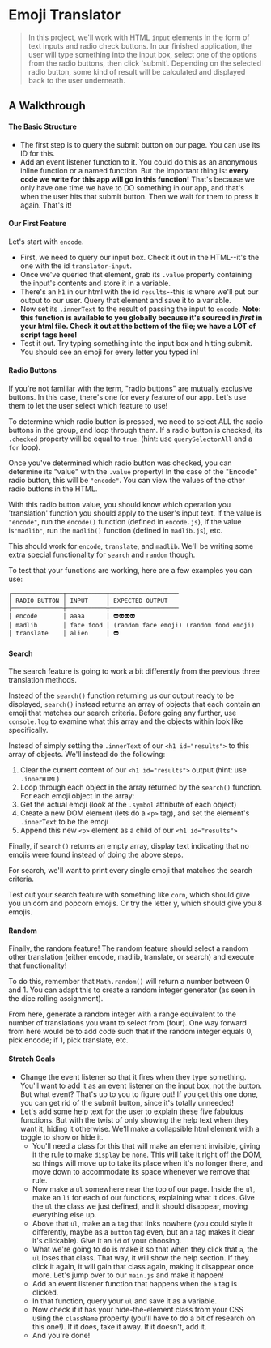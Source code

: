 # Emoji Translator

> In this project, we'll work with HTML `input` elements in the form of text inputs and radio check buttons. In our finished application, the user will type something into the input box, select one of the options from the radio buttons, then click 'submit'. Depending on the selected radio button, some kind of result will be calculated and displayed back to the user underneath.

## A Walkthrough

#### The Basic Structure

* The first step is to query the submit button on our page. You can use its ID for this.
* Add an event listener function to it. You could do this as an anonymous inline function or a named function. But the important thing is: **every code we write for this app will go in this function!** That's because we only have one time we have to DO something in our app, and that's when the user hits that submit button. Then we wait for them to press it again. That's it!

#### Our First Feature

Let's start with `encode`.

* First, we need to query our input box. Check it out in the HTML--it's the one with the id `translator-input`.
* Once we've queried that element, grab its `.value` property containing the input's contents and store it in a variable.
* There's an `h1` in our html with the id `results`--this is where we'll put our output to our user. Query that element and save it to a variable.
* Now set its `.innerText` to the result of passing the input to `encode`. **Note: this function is available to you globally because it's sourced in _first_ in your html file. Check it out at the bottom of the file; we have a LOT of script tags here!**
* Test it out. Try typing something into the input box and hitting submit. You should see an emoji for every letter you typed in!

#### Radio Buttons

If you're not familiar with the term, "radio buttons" are mutually exclusive buttons. In this case, there's one for every feature of our app. Let's use them to let the user select which feature to use!

To determine which radio button is pressed, we need to select ALL the radio buttons
in the group, and loop through them. If a radio button is checked, its `.checked`
property will be equal to `true`. (hint: use `querySelectorAll` and a `for` loop).

Once you've determined which radio button was checked, you can determine its "value" with the `.value` property! In the case of the "Encode" radio button,
this will be `"encode"`. You can view the values of the other radio buttons in
the HTML.

With this radio button value, you should know which operation you 'translation'
function you should apply to the user's input text. If the value is `"encode"`,
run the `encode()` function (defined in `encode.js`), if the value is`"madlib"`,
run the `madlib()` function (defined in `madlib.js`), etc.

This should work for `encode`, `translate`, and `madlib`. We'll be writing some extra special functionality for `search` and `random` though.

To test that your functions are working, here are a few examples you can use:

```
┌──────────────┬───────────┬───────────────────
│ RADIO BUTTON │ INPUT     │ EXPECTED OUTPUT
├──────────────┼───────────┼───────────────────
│ encode       │ aaaa      │ 👽👽👽👽
│ madlib       │ face food │ (random face emoji) (random food emoji)
│ translate    │ alien     │ 👽

```

#### Search

The search feature is going to work a bit differently from the previous three
translation methods.

Instead of the `search()` function returning us our output ready to be displayed,
`search()` instead returns an array of objects that each contain an emoji that
matches our search criteria. Before going any further, use `console.log` to examine what this array and the objects within look like specifically.

Instead of simply setting the `.innerText` of our `<h1 id="results">` to this array
of objects. We'll instead do the following:

1. Clear the current content of our `<h1 id="results">` output (hint: use `.innerHTML`)
1. Loop through each object in the array returned by the `search()` function. For each emoji object in the array:
  1. Get the actual emoji (look at the `.symbol` attribute of each object)
  1. Create a new DOM element (lets do a `<p>` tag), and set the element's `.innerText` to be the emoji
  1. Append this new `<p>` element as a child of our `<h1 id="results">` 

Finally, if `search()` returns an empty array, display text indicating that no
emojis were found instead of doing the above steps.


For search, we'll want to print every single emoji that matches the search criteria.

Test out your search feature with something like `corn`, which should give you unicorn and popcorn emojis. Or try the letter y, which should give you 8 emojis.

#### Random

Finally, the random feature! The random feature should select a random other
translation (either encode, madlib, translate, or search) and execute that
functionality!

To do this, remember that `Math.random()` will return a number between 0 and 1. You can adapt this to create a random integer generator (as seen in the dice rolling assignment).

From here, generate a random integer with a range equivalent to the number of translations you want to select from (four). One way forward from here would be to add code such that if the random integer equals 0, pick encode; if 1, pick translate, etc.

#### Stretch Goals

* Change the event listener so that it fires when they type something. You'll want to add it as an event listener on the input box, not the button. But what event? That's up to you to figure out! If you get this one done, you can get rid of the submit button, since it's totally unneeded!
* Let's add some help text for the user to explain these five fabulous functions. But with the twist of only showing the help text when they want it, hiding it otherwise. We'll make a collapsible html element with a toggle to show or hide it.
    * You'll need a class for this that will make an element invisible, giving it the rule to make `display` be `none`. This will take it right off the DOM, so things will move up to take its place when it's no longer there, and move down to accommodate its space whenever we remove that rule.
    * Now make a `ul` somewhere near the top of our page. Inside the `ul`, make an `li` for each of our functions, explaining what it does. Give the `ul` the class we just defined, and it should disappear, moving everything else up.
    * Above that `ul`, make an `a` tag that links nowhere (you could style it differently, maybe as a `button` tag even, but an `a` tag makes it clear it's clickable). Give it an `id` of your choosing.
    * What we're going to do is make it so that when they click that `a`, the `ul` loses that class. That way, it will show the help section. If they click it again, it will gain that class again, making it disappear once more. Let's jump over to our `main.js` and make it happen!
    * Add an event listener function that happens when the `a` tag is clicked.
    * In that function, query your `ul` and save it as a variable.
    * Now check if it has your hide-the-element class from your CSS using the `className` property (you'll have to do a bit of research on this one!). If it does, take it away. If it doesn't, add it.
    * And you're done!
